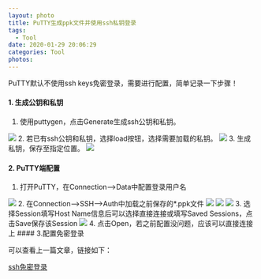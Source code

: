 ```yaml
---
layout: photo
title: PuTTY生成ppk文件并使用ssh私钥登录
tags:
  - Tool
date: 2020-01-29 20:06:29
categories: Tool
photos:
---
```


PuTTY默认不使用ssh keys免密登录，需要进行配置，简单记录一下步骤！

<!--more-->

#### 1. 生成公钥和私钥

1. 使用puttygen，点击Generate生成ssh公钥和私钥。
<img src="/image/PuTTY/生成ssh公钥私钥.png">
2. 若已有ssh公钥和私钥，选择load按钮，选择需要加载的私钥。
<img src="/image/PuTTY/加载已存在的私钥.png">
3. 生成私钥，保存至指定位置。
<img src="/image/PuTTY/生成私钥.png">

#### 2. PuTTY端配置
1. 打开PuTTY，在Connection-->Data中配置登录用户名
<img src="/image/PuTTY/添加用户名.png">
2. 在Connection-->SSH-->Auth中加载之前保存的*.ppk文件
<img src="/image/PuTTY/选择私钥.png">
<img src="/image/PuTTY/打开私钥.png">
<img src="/image/PuTTY/添加ppk文件.png">
3. 选择Session填写Host Name信息后可以选择直接连接或填写Saved Sessions，点击Save保存该Session
<img src="/image/PuTTY/保存并连接服务器.png">
4. 点击Open，若之前配置没问题，应该可以直接连接上
####  3.配置免密登录

可以查看上一篇文章，链接如下：

[ssh免密登录]( https://bjlxb.github.io/2020/01/29/ssh%E5%85%8D%E5%AF%86%E7%99%BB%E5%BD%95/)


